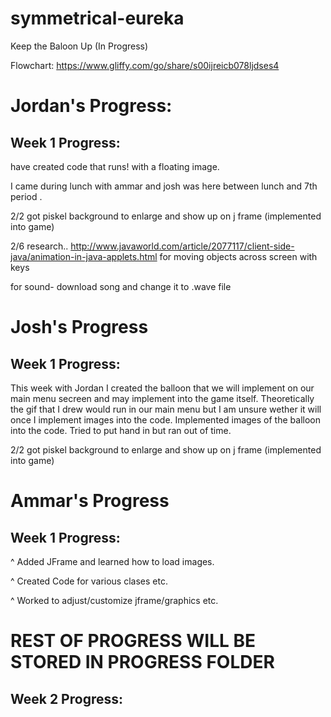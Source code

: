 # symmetrical-eureka

Keep the Baloon Up (In Progress)

Flowchart: https://www.gliffy.com/go/share/s00ijreicb078ljdses4

# Jordan's Progress:

## Week 1 Progress:
have created code that runs! with a floating image. 


I came during lunch with ammar and josh was here between lunch and 7th period .

2/2
got piskel background to enlarge and show up on j frame 
(implemented into game)

2/6 
research..
http://www.javaworld.com/article/2077117/client-side-java/animation-in-java-applets.html
for moving objects across screen with keys

for sound- download song and change it to .wave file 


# Josh's Progress

## Week 1 Progress:

This week with Jordan I created the balloon that we will implement on our main menu secreen and may implement into the game itself.
Theoretically the gif that I drew would run in our main menu but I am unsure wether it will once I implement images into the code.
Implemented images of the balloon into the code. Tried to put hand in but ran out of time.

2/2
got piskel background to enlarge and show up on j frame 
(implemented into game)

# Ammar's Progress

## Week 1 Progress:

  ^ Added JFrame and learned how to load images.
  
  ^ Created Code for various clases etc.
  
  ^ Worked to adjust/customize jframe/graphics etc.
  
  # REST OF PROGRESS WILL BE STORED IN PROGRESS FOLDER 
  
  
## Week 2 Progress:

